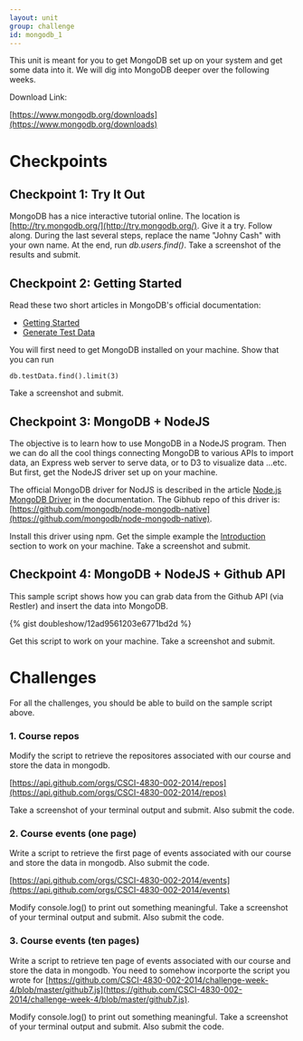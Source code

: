 ```yaml
---
layout: unit
group: challenge
id: mongodb_1
---
```


This unit is meant for you to get MongoDB set up on your system and get some data into it. We will dig into MongoDB deeper over the following weeks.

Download Link:

[https://www.mongodb.org/downloads](https://www.mongodb.org/downloads)

# Checkpoints

## Checkpoint 1: Try It Out

MongoDB has a nice interactive tutorial online. The location is [http://try.mongodb.org/](http://try.mongodb.org/). Give it a try. Follow along. During the last several steps, replace the name "Johny Cash" with your own name. At the end, run _db.users.find()_. Take a screenshot of the results and submit.

## Checkpoint 2: Getting Started

Read these two short articles in MongoDB's official documentation:

* [Getting Started](http://docs.mongodb.org/manual/tutorial/getting-started/)
* [Generate Test Data](http://docs.mongodb.org/manual/tutorial/generate-test-data/)

You will first need to get MongoDB installed on your machine. Show that you can run

	db.testData.find().limit(3)

Take a screenshot and submit.

## Checkpoint 3: MongoDB + NodeJS

The objective is to learn how to use MongoDB in a NodeJS program. Then we can do all the cool things connecting MongoDB to various APIs to import data, an Express web server to serve data, or to D3 to visualize data ...etc. But first, get the NodeJS driver set up on your machine.

The official MongoDB driver for NodJS is described in the article [Node.js MongoDB Driver](http://docs.mongodb.org/ecosystem/drivers/node-js/) in the documentation. The Gibhub repo of this driver is: [https://github.com/mongodb/node-mongodb-native](https://github.com/mongodb/node-mongodb-native).

Install this driver using npm. Get the simple example the [Introduction](https://github.com/mongodb/node-mongodb-native#introduction) section to work on your machine. Take a screenshot and submit.

## Checkpoint 4: MongoDB + NodeJS + Github API

This sample script shows how you can grab data from the Github API (via Restler) and insert the data into MongoDB.

{% gist doubleshow/12ad9561203e6771bd2d %}

Get this script to work on your machine. Take a screenshot and submit.

# Challenges

For all the challenges, you should be able to build on the sample script above.

### 1. Course repos

Modify the script to retrieve the repositores associated with our course and store the data in mongodb.

[https://api.github.com/orgs/CSCI-4830-002-2014/repos](https://api.github.com/orgs/CSCI-4830-002-2014/repos)

Take a screenshot of your terminal output and submit. Also submit the code.

### 2. Course events (one page)

Write a script to retrieve the first page of events associated with our course and store the data in mongodb. Also submit the code.

[https://api.github.com/orgs/CSCI-4830-002-2014/events](https://api.github.com/orgs/CSCI-4830-002-2014/events)

Modify console.log() to print out something meaningful. Take a screenshot of your terminal output and submit. Also submit the code.

### 3. Course events (ten pages)

Write a script to retrieve ten page of events associated with our course and store the data in mongodb. You need to somehow incorporte the script you wrote for [https://github.com/CSCI-4830-002-2014/challenge-week-4/blob/master/github7.js](https://github.com/CSCI-4830-002-2014/challenge-week-4/blob/master/github7.js).

Modify console.log() to print out something meaningful. Take a screenshot of your terminal output and submit. Also submit the code.
